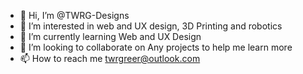 - 👋 Hi, I’m @TWRG-Designs
- 👀 I’m interested in web and UX design, 3D Printing and robotics
- 🌱 I’m currently learning Web and UX Design
- 💞️ I’m looking to collaborate on Any projects to help me learn more
- 📫 How to reach me twrgreer@outlook.com

<!---
TWRG-Designs/TWRG-Designs is a ✨ special ✨ repository because its `README.md` (this file) appears on your GitHub profile.
You can click the Preview link to take a look at your changes.
--->
